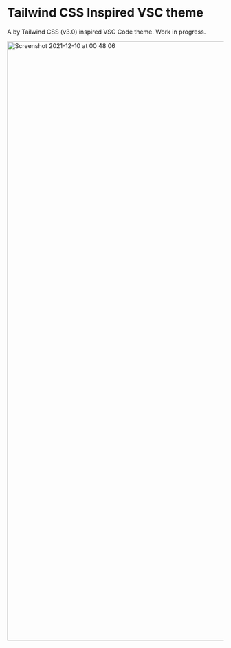 # Tailwind CSS Inspired VSC theme

A by Tailwind CSS (v3.0) inspired VSC Code theme. Work in progress.

<img width="1394" alt="Screenshot 2021-12-10 at 00 48 06" src="https://user-images.githubusercontent.com/9550079/145493394-3eee0fa5-0983-48d8-a1d9-73fcad021ad2.png">
